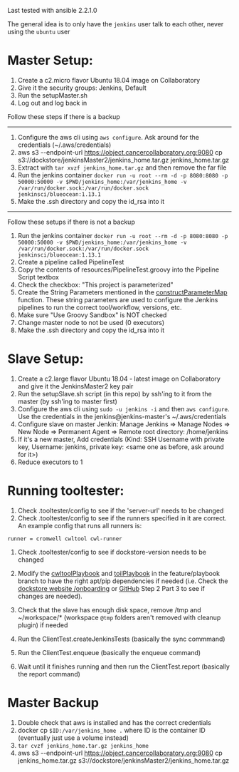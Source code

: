 Last tested with ansible 2.2.1.0

The general idea is to only have the `jenkins` user talk to each other, never using the `ubuntu` user

# Master Setup:
1. Create a c2.micro flavor Ubuntu 18.04 image on Collaboratory
1. Give it the security groups: Jenkins, Default
1. Run the setupMaster.sh
1. Log out and log back in

Follow these steps if there is a backup

---
1. Configure the aws cli using `aws configure`. Ask around for the credentials (~/.aws/credentials)
1. aws s3 --endpoint-url https://object.cancercollaboratory.org:9080 cp s3://dockstore/jenkinsMaster2/jenkins_home.tar.gz jenkins_home.tar.gz
1. Extract with `tar xvzf jenkins_home.tar.gz` and then remove the far file
1. Run the jenkins container
    `docker run -u root --rm -d -p 8080:8080 -p 50000:50000 -v $PWD/jenkins_home:/var/jenkins_home -v /var/run/docker.sock:/var/run/docker.sock jenkinsci/blueocean:1.13.1`
1. Make the .ssh directory and copy the id_rsa into it
---

Follow these setups if there is not a backup
1. Run the jenkins container
    `docker run -u root --rm -d -p 8080:8080 -p 50000:50000 -v $PWD/jenkins_home:/var/jenkins_home -v /var/run/docker.sock:/var/run/docker.sock jenkinsci/blueocean:1.13.1`
1. Create a pipeline called PipelineTest
1. Copy the contents of resources/PipelineTest.groovy into the Pipeline Script textbox
1. Check the checkbox:  "This project is parameterized"
1. Create the String Parameters mentioned in the [constructParameterMap](https://github.com/ga4gh/dockstore-support/blob/develop/tooltester/src/main/java/io/dockstore/tooltester/client/cli/Client.java#L609) function. These string parameters are used to configure the Jenkins pipelines to run the correct tool/workflow, versions, etc.
1. Make sure "Use Groovy Sandbox" is NOT checked
1. Change master node to not be used (0 executors)
1. Make the .ssh directory and copy the id_rsa into it

# Slave Setup:
1. Create a c2.large flavor Ubuntu 18.04  - latest image on Collaboratory and give it the JenkinsMaster2 key pair
1. Run the setupSlave.sh script (in this repo) by ssh'ing to it from the master (by ssh'ing to master first)
1. Configure the aws cli using `sudo -u jenkins -i` and then `aws configure`. Use the credentials in the jenkins@jenkins-master's ~/.aws/credentials
1. Configure slave on master Jenkin: Manage Jenkins => Manage Nodes => New Node => Permanent Agent => Remote root directory: /home/jenkins
1. If it's a new master, Add credentials (Kind: SSH Username with private key, Username: jenkins, private key: <same one as before, ask around for it>)
1. Reduce executors to 1

# Running tooltester:
1. Check .tooltester/config to see if the 'server-url' needs to be changed
1. Check .tooltester/config to see if the runners specified in it are correct.  An example config that runs all runners is:
```
runner = cromwell cwltool cwl-runner
```
1. Check .tooltester/config to see if dockstore-version needs to be changed
1. Modify the [cwltoolPlaybook](src/main/resources/cwltoolPlaybook.yml) and [toilPlaybook](src/main/resources/toilPlaybook.yml) in the feature/playbook branch to have the right apt/pip dependencies if needed (i.e. Check the [dockstore website /onboarding](https://dockstore.org/onboarding) or [GitHub](https://github.com/dockstore/dockstore-ui2/blob/develop/src/app/loginComponents/onboarding/downloadcliclient/downloadcliclient.component.ts#L81) Step 2 Part 3 to see if changes are needed).
1. Check that the slave has enough disk space, remove /tmp and ~/workspace/* (workspace `@tmp` folders aren't removed with cleanup plugin) if needed

1. Run the ClientTest.createJenkinsTests (basically the sync commmand)
1. Run the ClientTest.enqueue (basically the enqueue command)
1. Wait until it finishes running and then run the ClientTest.report (basically the report command)

# Master Backup
1. Double check that aws is installed and has the correct credentials
1. docker cp `$ID:/var/jenkins_home .` where ID is the container ID (eventually just use a volume instead)
1. `tar cvzf jenkins_home.tar.gz jenkins_home`
1. aws s3 --endpoint-url https://object.cancercollaboratory.org:9080 cp jenkins_home.tar.gz s3://dockstore/jenkinsMaster2/jenkins_home.tar.gz


